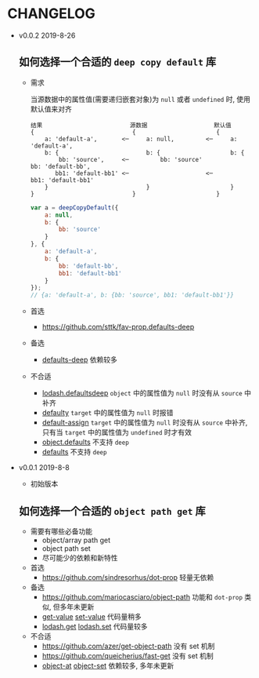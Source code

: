 # CHANGELOG

* v0.0.2 2019-8-26

  ## 如何选择一个合适的 `deep copy default` 库
  * 需求
    
    当源数据中的属性值(需要递归嵌套对象)为 `null` 或者 `undefined` 时, 使用默认值来对齐
  
    ```
    结果                         源数据                   默认值
    {                            {                       {
        a: 'default-a',       <─     a: null,         <─     a: 'default-a',
        b: {                         b: {                    b: {
            bb: 'source',     <─         bb: 'source'            bb: 'default-bb',
           bb1: 'default-bb1' <─                      <─        bb1: 'default-bb1'
        }                            }                       }
    }                            }                       }
    ```

    ```javascript
    var a = deepCopyDefault({
        a: null,
        b: {
            bb: 'source'
        }
    }, {
        a: 'default-a',
        b: {
            bb: 'default-bb',
            bb1: 'default-bb1'
        }
    });
    // {a: 'default-a', b: {bb: 'source', bb1: 'default-bb1'}}
    ```
  * 首选
    * https://github.com/sttk/fav-prop.defaults-deep
  * 备选
    * [defaults-deep](https://github.com/jonschlinkert/defaults-deep) 依赖较多
  * 不合适
    * [lodash.defaultsdeep](https://github.com/lodash/lodash/) `object` 中的属性值为 `null` 时没有从 `source` 中补齐
    * [defaulty](https://github.com/fabioricali/defaulty) `target` 中的属性值为 `null` 时报错
    * [default-assign](https://github.com/nanowizard/default-assign) `target` 中的属性值为 `null` 时没有从 `source` 中补齐, 只有当 `target` 中的属性值为 `undefined` 时才有效
    * [object.defaults](https://github.com/jonschlinkert/object.defaults) 不支持 `deep`
    * [defaults](https://github.com/jonschlinkert/object.defaults) 不支持 `deep`

* v0.0.1 2019-8-8

  * 初始版本
  
  ## 如何选择一个合适的 `object path get` 库
  * 需要有哪些必备功能
    * object/array path get
    * object path set
    * 尽可能少的依赖和新特性
  * 首选
    * https://github.com/sindresorhus/dot-prop 轻量无依赖
  * 备选
    * https://github.com/mariocasciaro/object-path 功能和 `dot-prop` 类似, 但多年未更新
    * [get-value](https://github.com/jonschlinkert/get-value) [set-value](https://github.com/jonschlinkert/set-value) 代码量稍多
    * [lodash.get](https://github.com/lodash/lodash/) [lodash.set](https://github.com/lodash/lodash/) 代码量较多
  * 不合适
    * https://github.com/azer/get-object-path 没有 set 机制
    * https://github.com/queicherius/fast-get 没有 set 机制
    * [object-at](https://github.com/gearcase/object-at) [object-set](https://github.com/gearcase/object-set) 依赖较多, 多年未更新